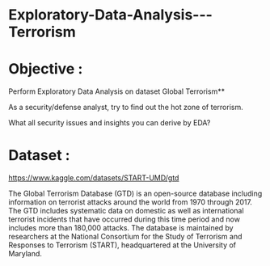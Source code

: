 # Exploratory-Data-Analysis---Terrorism


# Objective :
Perform Exploratory Data Analysis on dataset Global Terrorism**

As a security/defense analyst, try to find out the hot zone of terrorism.

What all security issues and insights you can derive by EDA?

# Dataset :

https://www.kaggle.com/datasets/START-UMD/gtd

The Global Terrorism Database (GTD) is an open-source database including information on terrorist attacks around the world from 1970 through 2017. The GTD includes systematic data on domestic as well as international terrorist incidents that have occurred during this time period and now includes more than 180,000 attacks. The database is maintained by researchers at the National Consortium for the Study of Terrorism and Responses to Terrorism (START), headquartered at the University of Maryland.
